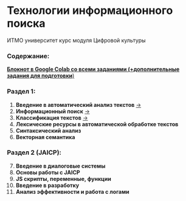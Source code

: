 # Технологии информационного поиска
ИТМО университет курс модуля Цифровой культуры

### Содержание:
[**Блокнот в Google Colab со всеми заданиями (+дополнительные задания для подготовки**)](https://colab.research.google.com/drive/14gWuYbVk6r02cTHfjpA96aoiTsnCDw2-?usp=sharing)
### Раздел 1:
1. **Введение в автоматический анализ текстов** [->](1-intro/nlp-1.ipynb)
2. **Информационный поиск** [->](2-information-retrieval/nlp-2.ipynb)
3. **Классификация текстов** [->](3-text-classification/nlp_3.ipynb)
4. **Лексические ресурсы в автоматической обработке текстов**
5. **Синтаксический анализ**
6. **Векторная семантика**
### Раздел 2 (JAICP):
7. **Введение в диалоговые системы**
8. **Основы работы с JAICP**
9. **JS скрипты, переменные, функции**
10. **Введение в разработку**
11. **Анализ эффективности и работа с логами**
